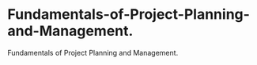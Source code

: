 # Fundamentals-of-Project-Planning-and-Management.
Fundamentals of Project Planning and Management.

